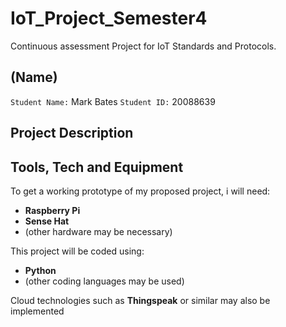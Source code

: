 # IoT_Project_Semester4
Continuous assessment Project for IoT Standards and Protocols.

## (Name)
`Student Name:` Mark Bates
`Student ID:` 20088639

## Project Description



## Tools, Tech and Equipment
To get a working prototype of my proposed project, i will need:
- **Raspberry Pi**
- **Sense Hat**
- (other hardware may be necessary)

This project will be coded using:
- **Python**
- (other coding languages may be used)

Cloud technologies such as **Thingspeak** or similar may also be implemented
